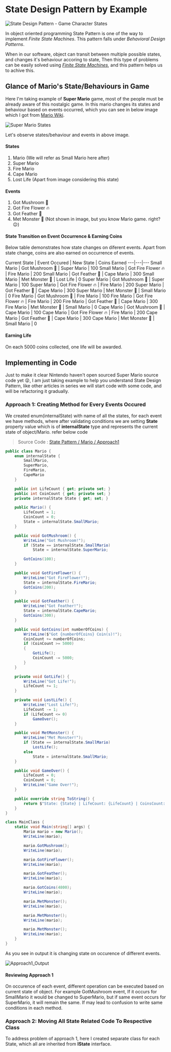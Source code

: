 ﻿# State Design Pattern by Example

![State Design Pattern - Game Character States](assets/header.png)

In object oriented programming State Pattern is one of the way to implement *Finite State Machines*. This pattern falls under *Behavioral Design Patterns*.

When in our software, object can transit between multiple possible states, and changes it's behaviour accoring to state, Then this type of problems can be easily solved using *[Finite State Machines](https://en.wikipedia.org/wiki/Finite-state_machine)*, and this pattern helps us to achive  this.

## Glance of Mario's State/Behaviours in Game

Here I'm taking example of **Super Mario** game, most of the people must be already aware of this nostalgic game. In this mario changes its states and behaviour based on events occurred, which you can see in below image which I got from [Mario Wiki](https://www.mariowiki.com/Super_Mario_World).

![Super Mario States](assets/mario-finite-state-machine.jpg)

Let's observe states/behaviour and events in above image.

#### States
1. Mario (We will refer as Small Mario here after)
2. Super Mario
3. Fire Mario
4. Cape Mario
5. Lost Life (Apart from image considering this state)

#### Events
1. Got Mushroom 🍄
2. Got Fire Flower 🔥
3. Got Feather 🍃
4. Met Monster 👹 (Not shown in image, but you know Mario game. right?😉)

#### State Transition on Event Occurrence & Earning Coins

Below table demonstrates how state changes on diferent events. Apart from state change, coins are also earned on occurrence of events.

Current State | Event Occured | New State | Coins Earned
---|---|---
Small Mario | Got Mushroom 🍄 | Super Mario | 100
Small Mario | Got Fire Flower 🔥 | Fire Mario | 200
Small Mario | Got Feather 🍃 | Cape Mario | 300
Small Mario | Met Monster 👹 | Lost Life | 0
Super Mario | Got Mushroom 🍄 | Super Mario | 100
Super Mario | Got Fire Flower 🔥 | Fire Mario | 200
Super Mario | Got Feather 🍃 | Cape Mario | 300
Super Mario | Met Monster 👹 | Small Mario | 0
Fire Mario | Got Mushroom 🍄 | Fire Mario | 100
Fire Mario | Got Fire Flower 🔥 | Fire Mario | 200
Fire Mario | Got Feather 🍃 | Cape Mario | 300
Fire Mario | Met Monster 👹 | Small Mario | 0
Cape Mario | Got Mushroom 🍄 | Cape Mario | 100
Cape Mario | Got Fire Flower 🔥 | Fire Mario | 200
Cape Mario | Got Feather 🍃 | Cape Mario | 300
Cape Mario | Met Monster 👹 | Small Mario | 0

#### Earning Life

On each 5000 coins collected, one life will be awarded.


## Implementing in Code

Just to make it clear Nintendo haven't open sourced Super Mario source code yet 😜, I am just taking example to help you understand State Design Pattern, like other articles in series we will start code with some code, and will be refactoring it gradually.

### Approach 1: Creating Method for Every Events Occured

We created enum(internalState) with name of all the states, for each event we have methods, where after validating conditions we are setting **State** property value which is of **internalState** type and represents the current state of object/Mario. refer below code

> Source Code : [State Pattern / Mario / Approach1](https://github.com/AshV/GoF-Design-Patterns-by-Example/tree/master/State-Pattern/Mario/CSharp/Approach1)

```csharp
public class Mario {
    enum internalState {
        SmallMario,
        SuperMario,
        FireMario,
        CapeMario
    }

    public int LifeCount { get; private set; }
    public int CoinCount { get; private set; }
    private internalState State { get; set; }

    public Mario() {
        LifeCount = 1;
        CoinCount = 0;
        State = internalState.SmallMario;
    }

    public void GotMushroom() {
        WriteLine("Got Mushroom!");
        if (State == internalState.SmallMario)
            State = internalState.SuperMario;

        GotCoins(100);
    }

    public void GotFireFlower() {
        WriteLine("Got FireFlower!");
        State = internalState.FireMario;
        GotCoins(200);
    }

    public void GotFeather() {
        WriteLine("Got Feather!");
        State = internalState.CapeMario;
        GotCoins(300);
    }

    public void GotCoins(int numberOfCoins) {
        WriteLine($"Got {numberOfCoins} Coin(s)!");
        CoinCount += numberOfCoins;
        if (CoinCount >= 5000)
        {
            GotLife();
            CoinCount -= 5000;
        }
    }

    private void GotLife() {
        WriteLine("Got Life!");
        LifeCount += 1;
    }

    private void LostLife() {
        WriteLine("Lost Life!");
        LifeCount -= 1;
        if (LifeCount <= 0)
            GameOver();
    }

    public void MetMonster() {
        WriteLine("Met Monster!");
        if (State == internalState.SmallMario)
            LostLife();
        else
            State = internalState.SmallMario;
    }

    public void GameOver() {
        LifeCount = 0;
        CoinCount = 0;
        WriteLine("Game Over!");
    }

    public override string ToString() {
        return $"State: {State} | LifeCount: {LifeCount} | CoinsCount: {CoinCount} \n";
    }
}

class MainClass {
    static void Main(string[] args) {
        Mario mario = new Mario();
        WriteLine(mario);

        mario.GotMushroom();
        WriteLine(mario);

        mario.GotFireFlower();
        WriteLine(mario);

        mario.GotFeather();
        WriteLine(mario);

        mario.GotCoins(4800);
        WriteLine(mario);

        mario.MetMonster();
        WriteLine(mario);

        mario.MetMonster();
        WriteLine(mario);

        mario.MetMonster();
        WriteLine(mario);
    }
}
```

As you see in output it is changing state on occurence of different events.

![Approach1_Output](assets/Approach1_Output.png) 

#### Reviewing Approach 1

On occurence of each event, different operation can be executed based on current state of object. For example GotMushroom event, If it occurs for SmallMario it would be changed to SuperMario, but if same event occurs for SuperMario, it will remain the same. If may lead to confusion to write same conditions in each method.

### Approach 2: Moving All State Related Code To Respective Class

To address problem of approach 1, here I created separate class for each State, which all are inherited from **IState** interface.